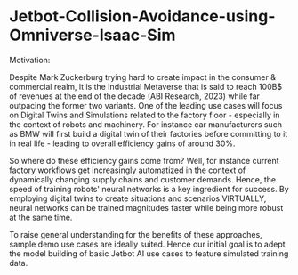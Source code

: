 # Jetbot-Collision-Avoidance-using-Omniverse-Isaac-Sim

Motivation: 

Despite Mark Zuckerburg trying hard to create impact in the consumer & commercial realm, it is the Industrial Metaverse that is said to reach 100B$ of revenues at the end of the decade (ABI Research, 2023) while far outpacing the former two variants. One of the leading use cases will focus on Digital Twins and Simulations related to the factory floor - especially in the context of robots and machinery. For instance car manufacturers such as BMW will first build a digital twin of their factories before committing to it in real life - leading to overall efficiency gains of around 30%.

So where do these efficiency gains come from? Well, for instance current factory workflows get increasingly automatized in the context of dynamically changing supply chains and customer demands. Hence, the speed of training robots' neural networks is a key ingredient for success. By employing digital twins to create situations and scenarios VIRTUALLY, neural networks can be trained magnitudes faster while being more robust at the same time.

To raise general understanding for the benefits of these approaches, sample demo use cases are ideally suited. Hence our initial goal is to adept the model building of basic Jetbot AI use cases to feature simulated training data.




